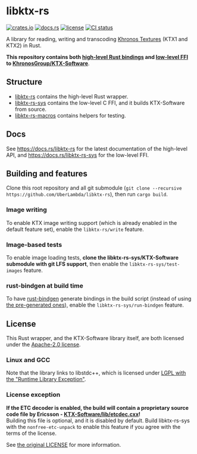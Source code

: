# libktx-rs

[![crates.io](https://img.shields.io/crates/v/libktx-rs.svg)](https://crates.io/crates/libktx-rs)
[![docs.rs](https://docs.rs/libktx-rs/badge.svg)](https://docs.rs/libktx-rs)
[![license](https://img.shields.io/github/license/UberLambda/libktx-rs)](LICENSE)
[![CI status](https://github.com/UberLambda/libktx-rs/actions/workflows/push.yml/badge.svg)](https://github.com/UberLambda/libktx-rs/actions/workflows/push.yml)

A library for reading, writing and transcoding [Khronos Textures](https://www.khronos.org/ktx/) (KTX1 and KTX2) in Rust.

**This repository contains both [high-level Rust bindings](libktx-rs/) and
[low-level FFI](libktx-rs-sys/) to [KhronosGroup/KTX-Software](https://github.com/KhronosGroup/KTX-Software)**.

## Structure
- [libktx-rs](libktx-rs/) contains the high-level Rust wrapper.
- [libktx-rs-sys](libktx-rs-sys/) contains the low-level C FFI, and it builds KTX-Software from source.
- [libktx-rs-macros](libktx-rs-macros/) contains helpers for testing.

## Docs
See <https://docs.rs/libktx-rs> for the latest documentation of the high-level API,
and <https://docs.rs/libktx-rs-sys> for the low-level FFI.

## Building and features
Clone this root repository and all git submodule (`git clone --recursive https://github.com/UberLambda/libktx-rs`), then run `cargo build`.

### Image writing
To enable KTX image writing support (which is already enabled in the default feature set), enable the `libktx-rs/write` feature.

### Image-based tests
To enable image loading tests, **clone the libktx-rs-sys/KTX-Software submodule with git LFS support**, then enable the `libktx-rs-sys/test-images` feature.

### rust-bindgen at build time
To have [rust-bindgen](https://github.com/rust-lang/rust-bindgen) generate bindings in the build script (instead of using [the pre-generated ones](libktx-rs-sys/src/ffi.rs)),
enable the `libktx-rs-sys/run-bindgen` feature.

## License
This Rust wrapper, and the KTX-Software library itself, are both licensed under the [Apache-2.0 license](LICENSE).

### Linux and GCC
Note that the library links to libstdc++, which is licensed under [LGPL with the "Runtime Library Exception"](https://gcc.gnu.org/onlinedocs/libstdc++/manual/license.html).

### License exception
**If the ETC decoder is enabled, the build will contain a proprietary source code file by Ericsson - [KTX-Software/lib/etcdec.cxx](https://github.com/KhronosGroup/KTX-Software/blob/master/lib/etcdec.cxx)!**  
Building this file is optional, and it is disabled by default.
Build libktx-rs-sys with the `nonfree-etc-unpack` to enable this feature if you agree with the terms of the license.

See [the original LICENSE](https://github.com/KhronosGroup/KTX-Software/blob/63d9e76b90d00703e7c097ad936f1725ecc0e505/LICENSE.md) for more information.

